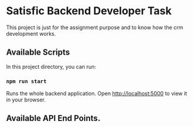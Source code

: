 # Satisfic Backend Developer Task

This project is just for the assignment purpose and to know how the crm development works.

## Available Scripts

In this project directory, you can run:

### `npm run start`

Runs the whole backend application.
Open [http://localhost:5000](http://localhost:5000) to view it in your browser.

## Available API End Points.
